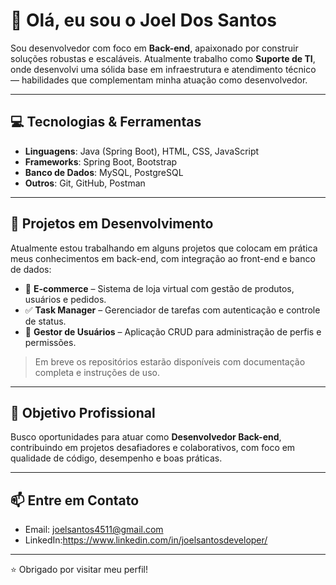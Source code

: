 # 👋 Olá, eu sou o Joel Dos Santos

Sou desenvolvedor com foco em **Back-end**, apaixonado por construir soluções robustas e escaláveis. Atualmente trabalho como **Suporte de TI**, onde desenvolvi uma sólida base em infraestrutura e atendimento técnico — habilidades que complementam minha atuação como desenvolvedor.

---

## 💻 Tecnologias & Ferramentas

- **Linguagens**: Java (Spring Boot), HTML, CSS, JavaScript
- **Frameworks**: Spring Boot, Bootstrap
- **Banco de Dados**: MySQL, PostgreSQL
- **Outros**: Git, GitHub, Postman

---

## 🚀 Projetos em Desenvolvimento

Atualmente estou trabalhando em alguns projetos que colocam em prática meus conhecimentos em back-end, com integração ao front-end e banco de dados:

- 🛒 **E-commerce** – Sistema de loja virtual com gestão de produtos, usuários e pedidos.
- ✅ **Task Manager** – Gerenciador de tarefas com autenticação e controle de status.
- 👥 **Gestor de Usuários** – Aplicação CRUD para administração de perfis e permissões.

> Em breve os repositórios estarão disponíveis com documentação completa e instruções de uso.

---

## 🎯 Objetivo Profissional

Busco oportunidades para atuar como **Desenvolvedor Back-end**, contribuindo em projetos desafiadores e colaborativos, com foco em qualidade de código, desempenho e boas práticas.

---

## 📫 Entre em Contato

- Email: joelsantos4511@gmail.com
- LinkedIn:https://www.linkedin.com/in/joelsantosdeveloper/

---

⭐ Obrigado por visitar meu perfil!
